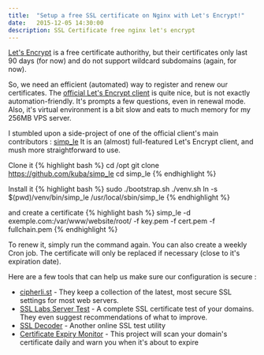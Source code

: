 ```yaml
---
title:  "Setup a free SSL certificate on Nginx with Let's Encrypt!"
date:   2015-12-05 14:30:00
description: SSL Certificate free nginx let's encrypt
---
```


[Let's Encrypt](https://letsencrypt.org) is a free certificate authorithy, but their certificates only last 90 days (for now) and do not support wildcard subdomains (again, for now).

So, we need an efficient (automated) way to register and renew our certificates. The [official Let's Encrypt client](https://github.com/letsencrypt/letsencrypt) is quite nice, but is not exactly automation-friendly. It's prompts a few questions, even in renewal mode. Also, it's virtual environment is a bit slow and eats to much memory for my 256MB VPS server.

I stumbled upon a side-project of one of the official client's main contributors : [simp_le](https://github.com/kuba/simp_le) It is an (almost) full-featured Let's Encrypt client, and mush more straightforward to use.

Clone it
{% highlight bash %}
cd /opt
git clone https://github.com/kuba/simp_le
cd simp_le
{% endhighlight %}

Install it
{% highlight bash %}
sudo ./bootstrap.sh
./venv.sh
ln -s $(pwd)/venv/bin/simp_le /usr/local/sbin/simp_le
{% endhighlight %}

and create a certificate
{% highlight bash %}
simp_le -d exemple.com:/var/www/website/root/ -f key.pem -f cert.pem -f fullchain.pem
{% endhighlight %}

To renew it, simply run the command again. You can also create a weekly Cron job. The certificate will only be replaced if necessary (close to it's expiration date).

Here are a few tools that can help us make sure our configuration is secure :

- [cipherli.st](https://cipherli.st) - They keep a collection of the latest, most secure SSL settings for most web servers.
- [SSL Labs Server Test](https://www.ssllabs.com/ssltest/index.html) - A complete SSL certificate test of your domains. They even suggest recommendations of what to improve.
- [SSL Decoder](https://ssldecoder.org) - Another online SSL test utility
- [Certificate Expiry Monitor](https://certificatemonitor.org) - This project will scan your domain's certificate daily and warn you when it's about to expire
